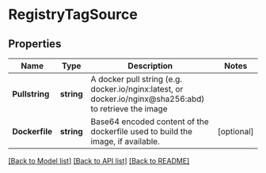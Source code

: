 # RegistryTagSource

## Properties
Name | Type | Description | Notes
------------ | ------------- | ------------- | -------------
**Pullstring** | **string** | A docker pull string (e.g. docker.io/nginx:latest, or docker.io/nginx@sha256:abd) to retrieve the image | 
**Dockerfile** | **string** | Base64 encoded content of the dockerfile used to build the image, if available. | [optional] 

[[Back to Model list]](../README.md#documentation-for-models) [[Back to API list]](../README.md#documentation-for-api-endpoints) [[Back to README]](../README.md)


